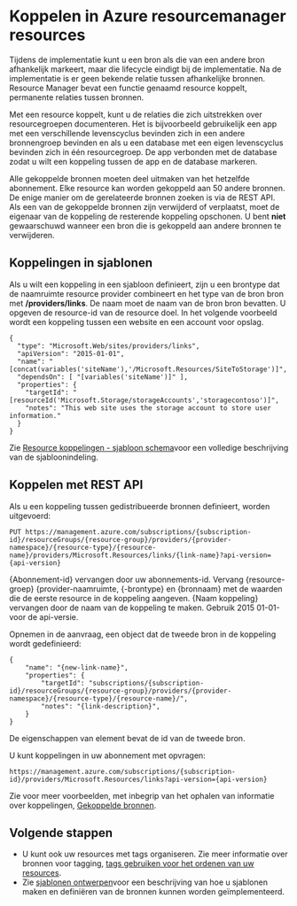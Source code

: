 <properties 
    pageTitle="Koppelen in Azure resourcemanager resources | Microsoft Azure" 
    description="Een koppeling maken tussen verwante bronnen in verschillende resourcegroepen in Azure Resource Manager." 
    services="azure-resource-manager" 
    documentationCenter="" 
    authors="tfitzmac" 
    manager="timlt" 
    editor="tysonn"/>

<tags 
    ms.service="azure-resource-manager" 
    ms.workload="multiple" 
    ms.tgt_pltfrm="na" 
    ms.devlang="na" 
    ms.topic="article" 
    ms.date="08/01/2016" 
    ms.author="tomfitz"/>

# <a name="linking-resources-in-azure-resource-manager"></a>Koppelen in Azure resourcemanager resources

Tijdens de implementatie kunt u een bron als die van een andere bron afhankelijk markeert, maar die lifecycle eindigt bij de implementatie. Na de implementatie is er geen bekende relatie tussen afhankelijke bronnen. Resource Manager bevat een functie genaamd resource koppelt, permanente relaties tussen bronnen.

Met een resource koppelt, kunt u de relaties die zich uitstrekken over resourcegroepen documenteren. Het is bijvoorbeeld gebruikelijk een app met een verschillende levenscyclus bevinden zich in een andere bronnengroep bevinden en als u een database met een eigen levenscyclus bevinden zich in één resourcegroep. De app verbonden met de database zodat u wilt een koppeling tussen de app en de database markeren. 

Alle gekoppelde bronnen moeten deel uitmaken van het hetzelfde abonnement. Elke resource kan worden gekoppeld aan 50 andere bronnen. De enige manier om de gerelateerde bronnen zoeken is via de REST API. Als een van de gekoppelde bronnen zijn verwijderd of verplaatst, moet de eigenaar van de koppeling de resterende koppeling opschonen. U bent **niet** gewaarschuwd wanneer een bron die is gekoppeld aan andere bronnen te verwijderen.

## <a name="linking-in-templates"></a>Koppelingen in sjablonen

Als u wilt een koppeling in een sjabloon definieert, zijn u een brontype dat de naamruimte resource provider combineert en het type van de bron bron met **/providers/links**. De naam moet de naam van de bron bron bevatten. U opgeven de resource-id van de resource doel. In het volgende voorbeeld wordt een koppeling tussen een website en een account voor opslag.

    {
      "type": "Microsoft.Web/sites/providers/links",
      "apiVersion": "2015-01-01",
      "name": "[concat(variables('siteName'),'/Microsoft.Resources/SiteToStorage')]",
      "dependsOn": [ "[variables('siteName')]" ],
      "properties": {
        "targetId": "[resourceId('Microsoft.Storage/storageAccounts','storagecontoso')]",
        "notes": "This web site uses the storage account to store user information."
      }
    }


Zie [Resource koppelingen - sjabloon schema](resource-manager-template-links.md)voor een volledige beschrijving van de sjabloonindeling.

## <a name="linking-with-rest-api"></a>Koppelen met REST API

Als u een koppeling tussen gedistribueerde bronnen definieert, worden uitgevoerd:

    PUT https://management.azure.com/subscriptions/{subscription-id}/resourceGroups/{resource-group}/providers/{provider-namespace}/{resource-type}/{resource-name}/providers/Microsoft.Resources/links/{link-name}?api-version={api-version}

{Abonnement-id} vervangen door uw abonnements-id. Vervang {resource-groep} {provider-naamruimte, {-brontype} en {bronnaam} met de waarden die de eerste resource in de koppeling aangeven. {Naam koppeling} vervangen door de naam van de koppeling te maken. Gebruik 2015 01-01-voor de api-versie.

Opnemen in de aanvraag, een object dat de tweede bron in de koppeling wordt gedefinieerd:

    {
        "name": "{new-link-name}",
        "properties": {
            "targetId": "subscriptions/{subscription-id}/resourceGroups/{resource-group}/providers/{provider-namespace}/{resource-type}/{resource-name}/",
            "notes": "{link-description}",
        }
    }

De eigenschappen van element bevat de id van de tweede bron.

U kunt koppelingen in uw abonnement met opvragen:

    https://management.azure.com/subscriptions/{subscription-id}/providers/Microsoft.Resources/links?api-version={api-version}

Zie voor meer voorbeelden, met inbegrip van het ophalen van informatie over koppelingen, [Gekoppelde bronnen](https://msdn.microsoft.com/library/azure/mt238499.aspx).

## <a name="next-steps"></a>Volgende stappen

- U kunt ook uw resources met tags organiseren. Zie meer informatie over bronnen voor tagging, [tags gebruiken voor het ordenen van uw resources](resource-group-using-tags.md).
- Zie [sjablonen ontwerpen](resource-group-authoring-templates.md)voor een beschrijving van hoe u sjablonen maken en definiëren van de bronnen kunnen worden geïmplementeerd.
